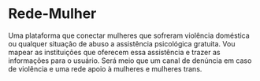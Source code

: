 # Rede-Mulher
Uma plataforma que conectar mulheres que sofreram violência doméstica ou qualquer situação de abuso a assistência psicológica gratuita.   Vou mapear as instituições que oferecem essa assistência e trazer as informações para o usuário.  Será meio que um canal de denúncia em caso de violência e uma rede apoio à mulheres e mulheres trans.
